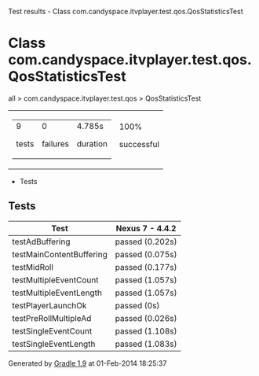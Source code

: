 Test results - Class com.candyspace.itvplayer.test.qos.QosStatisticsTest

# Class com.candyspace.itvplayer.test.qos.QosStatisticsTest #

all > com.candyspace.itvplayer.test.qos > QosStatisticsTest

<table> 
 <tbody>
  <tr> 
   <td> 
    <div> 
     <table> 
      <tbody>
       <tr> 
        <td> 
         <div> 
          <div>
           9
          </div> 
          <p>tests</p> 
         </div> </td> 
        <td> 
         <div> 
          <div>
           0
          </div> 
          <p>failures</p> 
         </div> </td> 
        <td> 
         <div> 
          <div>
           4.785s
          </div> 
          <p>duration</p> 
         </div> </td> 
       </tr> 
      </tbody>
     </table> 
    </div> </td> 
   <td> 
    <div> 
     <div>
      100%
     </div> 
     <p>successful</p> 
    </div> </td> 
  </tr> 
 </tbody>
</table>

 *  Tests

## Tests ##

<table> 
 <thead> 
  <tr> 
   <th>Test</th> 
   <th>Nexus 7 - 4.4.2</th> 
  </tr> 
 </thead> 
 <tbody>
  <tr> 
   <td>testAdBuffering</td> 
   <td>passed (0.202s)</td> 
  </tr> 
  <tr> 
   <td>testMainContentBuffering</td> 
   <td>passed (0.075s)</td> 
  </tr> 
  <tr> 
   <td>testMidRoll</td> 
   <td>passed (0.177s)</td> 
  </tr> 
  <tr> 
   <td>testMultipleEventCount</td> 
   <td>passed (1.057s)</td> 
  </tr> 
  <tr> 
   <td>testMultipleEventLength</td> 
   <td>passed (1.057s)</td> 
  </tr> 
  <tr> 
   <td>testPlayerLaunchOk</td> 
   <td>passed (0s)</td> 
  </tr> 
  <tr> 
   <td>testPreRollMultipleAd</td> 
   <td>passed (0.026s)</td> 
  </tr> 
  <tr> 
   <td>testSingleEventCount</td> 
   <td>passed (1.108s)</td> 
  </tr> 
  <tr> 
   <td>testSingleEventLength</td> 
   <td>passed (1.083s)</td> 
  </tr> 
 </tbody>
</table>

Generated by [Gradle 1.9][] at 01-Feb-2014 18:25:37


[Gradle 1.9]: http://www.gradle.org